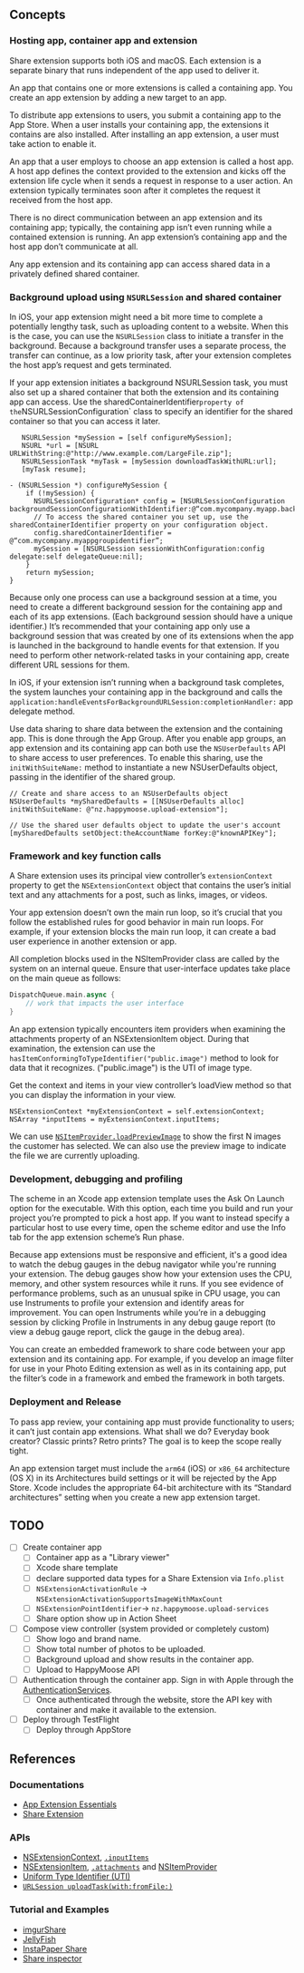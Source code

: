 ## Concepts

### Hosting app, container app and extension

Share extension supports both iOS and macOS. Each extension is a separate binary
that runs independent of the app used to deliver it.

An app that contains one or more extensions is called a containing app. You
create an app extension by adding a new target to an app.

To distribute app extensions to users, you submit a containing app to the App
Store.  When a user installs your containing app, the extensions it contains are
also installed.  After installing an app extension, a user must take action to
enable it.

An app that a user employs to choose an app extension is called a host app. A
host app defines the context provided to the extension and kicks off the
extension life cycle when it sends a request in response to a user action. An
extension typically terminates soon after it completes the request it received
from the host app.

There is no direct communication between an app extension and its containing
app; typically, the containing app isn’t even running while a contained
extension is running. An app extension’s containing app and the host app don’t
communicate at all.

Any app extension and its containing app can access shared data in a privately
defined shared container.


### Background upload using `NSURLSession` and shared container

In iOS, your app extension might need a bit more time to complete a potentially
lengthy task, such as uploading content to a website. When this is the case, you
can use the `NSURLSession` class to initiate a transfer in the background.
Because a background transfer uses a separate process, the transfer can
continue, as a low priority task, after your extension completes the host app’s
request and gets terminated.

If your app extension initiates a background NSURLSession task, you must also
set up a shared container that both the extension and its containing app can
access. Use the sharedContainerIdentifier` property of the
`NSURLSessionConfiguration` class to specify an identifier for the shared
container so that you can access it later. 

```objc
   NSURLSession *mySession = [self configureMySession];
   NSURL *url = [NSURL URLWithString:@"http://www.example.com/LargeFile.zip"];
   NSURLSessionTask *myTask = [mySession downloadTaskWithURL:url];
   [myTask resume];

- (NSURLSession *) configureMySession {
    if (!mySession) {
      NSURLSessionConfiguration* config = [NSURLSessionConfiguration backgroundSessionConfigurationWithIdentifier:@“com.mycompany.myapp.backgroundsession”];
      // To access the shared container you set up, use the sharedContainerIdentifier property on your configuration object.
      config.sharedContainerIdentifier = @“com.mycompany.myappgroupidentifier”;
      mySession = [NSURLSession sessionWithConfiguration:config delegate:self delegateQueue:nil];
    }
    return mySession;
}
```

Because only one process can use a background session at a time, you need to
create a different background session for the containing app and each of its app
extensions. (Each background session should have a unique identifier.) It’s
recommended that your containing app only use a background session that was
created by one of its extensions when the app is launched in the background to
handle events for that extension. If you need to perform other network-related
tasks in your containing app, create different URL sessions for them.

In iOS, if your extension isn’t running when a background task completes, the
system launches your containing app in the background and calls the
`application:handleEventsForBackgroundURLSession:completionHandler:` app
delegate method.


Use data sharing to share data between the extension and the containing app.
This is done through the App Group. After you enable app groups, an app
extension and its containing app can both use the `NSUserDefaults` API to share
access to user preferences. To enable this sharing, use the `initWithSuiteName:`
method to instantiate a new NSUserDefaults object, passing in the identifier of
the shared group. 

```objc
// Create and share access to an NSUserDefaults object
NSUserDefaults *mySharedDefaults = [[NSUserDefaults alloc] initWithSuiteName: @"nz.happymoose.upload-extension"];

// Use the shared user defaults object to update the user's account
[mySharedDefaults setObject:theAccountName forKey:@"knownAPIKey"];
```


### Framework and key function calls

A Share extension uses its principal view controller’s `extensionContext`
property to get the `NSExtensionContext` object that contains the user’s initial
text and any attachments for a post, such as links, images, or videos.

Your app extension doesn’t own the main run loop, so it’s crucial that you
follow the established rules for good behavior in main run loops. For example,
if your extension blocks the main run loop, it can create a bad user
experience in another extension or app.

All completion blocks used in the NSItemProvider class are called by the system
on an internal queue. Ensure that user-interface updates take place on the main
queue as follows:
```swift
DispatchQueue.main.async {
    // work that impacts the user interface
}
```

An app extension typically encounters item providers when examining the
attachments property of an NSExtensionItem object. During that examination, the
extension can use the `hasItemConformingToTypeIdentifier("public.image")` method
to look for data that it recognizes. ("public.image") is the UTI of image type.

Get the context and items in your view controller’s loadView method so that you
can display the information in your view.

```objc
NSExtensionContext *myExtensionContext = self.extensionContext;
NSArray *inputItems = myExtensionContext.inputItems;
```

We can use
[`NSItemProvider.loadPreviewImage`](https://developer.apple.com/documentation/foundation/nsitemprovider/1403925-loadpreviewimage)
to show the first N images the customer has selected. We can also use the
preview image to indicate the file we are currently uploading.



### Development, debugging and profiling

The scheme in an Xcode app extension template uses the Ask On Launch option for
the executable. With this option, each time you build and run your project
you’re prompted to pick a host app. If you want to instead specify a particular
host to use every time, open the scheme editor and use the Info tab for the app
extension scheme’s Run phase.

Because app extensions must be responsive and efficient, it's a good idea to
watch the debug gauges in the debug navigator while you're running your
extension. The debug gauges show how your extension uses the CPU, memory, and
other system resources while it runs. If you see evidence of performance
problems, such as an unusual spike in CPU usage, you can use Instruments to
profile your extension and identify areas for improvement. You can open
Instruments while you’re in a debugging session by clicking Profile in
Instruments in any debug gauge report (to view a debug gauge report, click the
gauge in the debug area).

You can create an embedded framework to share code between your app extension
and its containing app. For example, if you develop an image filter for use in
your Photo Editing extension as well as in its containing app, put the filter’s
code in a framework and embed the framework in both targets.


### Deployment and Release

To pass app review, your containing app must provide functionality to users; it
can’t just contain app extensions. What shall we do? Everyday book creator?
Classic prints? Retro prints? The goal is to keep the scope really tight.

An app extension target must include the `arm64` (iOS) or `x86_64` architecture
(OS X) in its Architectures build settings or it will be rejected by the App
Store. Xcode includes the appropriate 64-bit architecture with its “Standard
architectures” setting when you create a new app extension target.

## TODO

- [ ] Create container app
  - [ ] Container app as a "Library viewer"
  - [ ] Xcode share template
  - [ ] declare supported data types for a Share Extension via `Info.plist` 
  - [ ] `NSExtensionActivationRule` -> `NSExtensionActivationSupportsImageWithMaxCount`
  - [ ] `NSExtensionPointIdentifier`-> `nz.happymoose.upload-services` 
  - [ ] Share option show up in Action Sheet
- [ ] Compose view controller (system provided or completely custom)
  - [ ] Show logo and brand name.
  - [ ] Show total number of photos to be uploaded. 
  - [ ] Background upload and show results in the container app.
  - [ ] Upload to HappyMoose API
- [ ] Authentication through the container app. Sign in with Apple through the [AuthenticationServices](https://developer.apple.com/documentation/authenticationservices/implementing_user_authentication_with_sign_in_with_apple).
  - [ ] Once authenticated through the website, store the API key with container and make it available to the extension.
- [ ] Deploy through TestFlight
  - [ ] Deploy through AppStore

## References

### Documentations
* [App Extension Essentials](https://developer.apple.com/library/archive/documentation/General/Conceptual/ExtensibilityPG/index.html#//apple_ref/doc/uid/TP40014214-CH20-SW1)
* [Share
Extension](https://developer.apple.com/library/archive/documentation/General/Conceptual/ExtensibilityPG/Share.html#//apple_ref/doc/uid/TP40014214-CH12-SW1)

### APIs

* [NSExtensionContext](https://developer.apple.com/documentation/foundation/nsextensioncontext),
[`.inputItems`](https://developer.apple.com/documentation/foundation/nsextensioncontext/1414827-inputitems)
* [NSExtensionItem](https://developer.apple.com/documentation/foundation/nsextensionitem),
[`.attachments`](https://developer.apple.com/documentation/foundation/nsextensionitem/1416690-attachments) and
[NSItemProvider](https://developer.apple.com/documentation/foundation/nsitemprovider)
* [Uniform Type Identifier (UTI)](https://developer.apple.com/library/archive/documentation/General/Conceptual/DevPedia-CocoaCore/UniformTypeIdentifier.html)
* [`URLSession uploadTask(with:fromFile:)`](https://developer.apple.com/documentation/foundation/urlsession/1411550-uploadtask)

### Tutorial and Examples

* [imgurShare](https://www.appcoda.com/ios8-share-extension-swift/)
* [JellyFish](https://www.jellyfishtechnologies.com/blog/share-extension-ios-swift/)
* [InstaPaper Share](https://github.com/oguzbilgener/SendToInstapaper/blob/master/ShareExtension/SendingViewController.swift)
* [Share inspector](https://github.com/cocologics/ShareInspector)
